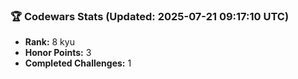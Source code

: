 ### 🏆 Codewars Stats (Updated: 2025-07-21 09:17:10 UTC)

- **Rank:** 8 kyu
- **Honor Points:** 3
- **Completed Challenges:** 1

